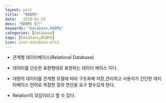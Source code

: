 ```yaml
---
layout: post
title:  "RDBMS"
date:   2018-01-23
desc: "RDBMS 란?"
keywords: "Database,RDBMS"
categories: [Database]
tags: [Database,RDBMS]
icon: icon-database-alt2
---
```





- 관계형 데이터베이스(Relational Database)

- 데이터를 단순한 표현형태로 표현하는 데이터 베이스 이다.

- 대량의 데이터를 관계형 모델에 따라 구조화해 저장,관리하고 사용자가 간단한 데이터베이스 언어로 복잡한 질의 연산을 요구 할수있게 한다.

- Relation의 모임이라고 할 수 있다.






